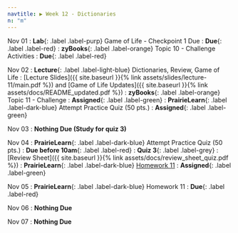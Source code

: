 ```yaml
---
navtitle: ▶ Week 12 - Dictionaries
n: "m"
---
```


Nov 01
: **Lab**{: .label .label-purp} Game of Life - Checkpoint 1 Due
    : **Due**{: .label .label-red}
: **zyBooks**{: .label .label-orange} Topic 10 - Challenge Activities
    : **Due**{: .label .label-red}

Nov 02
: **Lecture**{: .label .label-light-blue} Dictionaries, Review, Game of Life 
	: [Lecture Slides]({{ site.baseurl }}{% link assets/slides/lecture-11/main.pdf %}) and [Game of Life Updates]({{ site.baseurl }}{% link assets/docs/README_updated.pdf %})
: **zyBooks**{: .label .label-orange} Topic 11 - Challenge
    : **Assigned**{: .label .label-green}
: **PrairieLearn**{: .label .label-dark-blue} Attempt Practice Quiz (50 pts.)
    : **Assigned**{: .label .label-green}


Nov 03
: **Nothing Due (Study for quiz 3)** 


Nov 04
: **PrairieLearn**{: .label .label-dark-blue} Attempt Practice Quiz (50 pts.)
    : **Due before 10am**{: .label .label-red}
: **Quiz 3**{: .label .label-grey} 
	: [Review Sheet]({{ site.baseurl }}{% link assets/docs/review_sheet_quiz.pdf %})
: **PrairieLearn**{: .label .label-dark-blue} [Homework 11](https://www.prairielearn.org/pl/course_instance/128740/assessment/2312025)
    : **Assigned**{: .label .label-green}

Nov 05
: **PrairieLearn**{: .label .label-dark-blue} Homework 11
    : **Due**{: .label .label-red}

Nov 06
: **Nothing Due**

Nov 07
: **Nothing Due**



